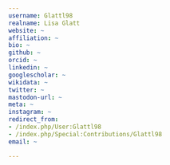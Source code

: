 ```yaml
---
username: Glattl98
realname: Lisa Glatt
website: ~
affiliation: ~
bio: ~
github: ~
orcid: ~
linkedin: ~
googlescholar: ~
wikidata: ~
twitter: ~
mastodon-url: ~
meta: ~
instagram: ~
redirect_from:
- /index.php/User:Glattl98
- /index.php/Special:Contributions/Glattl98
email: ~

---
```

